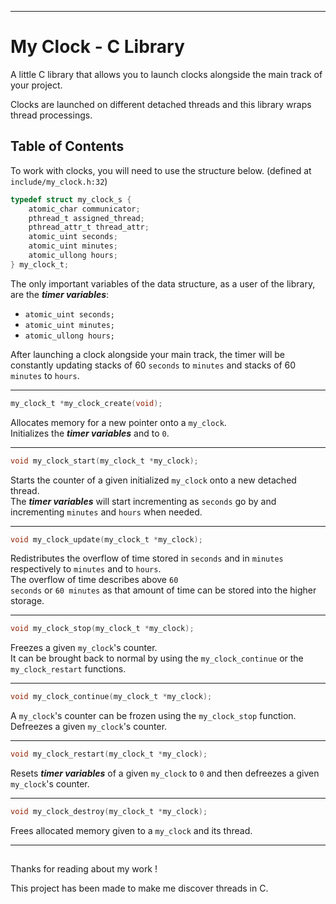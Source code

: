 ***

# My Clock - C Library

A little C library that allows you to launch clocks alongside the main track of your project.<br>

Clocks are launched on different detached threads and this library wraps thread processings.<br>

## Table of Contents

To work with clocks, you will need to use the structure below. (defined at <code>include/my_clock.h:32</code>)<br>

```C
typedef struct my_clock_s {
    atomic_char communicator;
    pthread_t assigned_thread;
    pthread_attr_t thread_attr;
    atomic_uint seconds;
    atomic_uint minutes;
    atomic_ullong hours;
} my_clock_t;
```

The only important variables of the data structure, as a user of the library, are the __*timer variables*__:<br>

* <code>atomic_uint seconds;</code>
* <code>atomic_uint minutes;</code>
* <code>atomic_ullong hours;</code>

After launching a clock alongside your main track, the timer will be constantly updating
stacks of 60 <code>seconds</code> to <code>minutes</code> and stacks of 60 <code>minutes</code> to <code>hours</code>.

---

```C
my_clock_t *my_clock_create(void);
```

Allocates memory for a new pointer onto a <code>my_clock</code>.<br>
Initializes the __*timer variables*__ and to <code>0</code>.<br>

---

```C
void my_clock_start(my_clock_t *my_clock);
```

Starts the counter of a given initialized <code>my_clock</code> onto a new detached thread.<br>
The __*timer variables*__ will start incrementing as <code>seconds</code> go by and
incrementing <code>minutes</code> and <code>hours</code> when needed.<br>

---

```C
void my_clock_update(my_clock_t *my_clock);
```

Redistributes the overflow of time stored in <code>seconds</code> and in <code>minutes</code>
respectively to <code>minutes</code> and to <code>hours</code>.<br>
The overflow of time describes above <code>60 seconds</code> or <code>60 minutes</code> as
that amount of time can be stored into the higher storage.<br>

---

```C
void my_clock_stop(my_clock_t *my_clock);
```

Freezes a given <code>my_clock</code>'s counter.<br>
It can be brought back to normal by using the <code>my_clock_continue</code> or the <code>my_clock_restart</code> functions.

---

```C
void my_clock_continue(my_clock_t *my_clock);
```

A <code>my_clock</code>'s counter can be frozen using the <code>my_clock_stop</code> function.<br>
Defreezes a given <code>my_clock</code>'s counter.<br>

---

```C
void my_clock_restart(my_clock_t *my_clock);
```

Resets __*timer variables*__ of a given <code>my_clock</code> to <code>0</code> and then
defreezes a given <code>my_clock</code>'s counter.<br>

---

```C
void my_clock_destroy(my_clock_t *my_clock);
```

Frees allocated memory given to a <code>my_clock</code> and its thread.<br>

---

##

Thanks for reading about my work !

This project has been made to make me discover threads in C.
